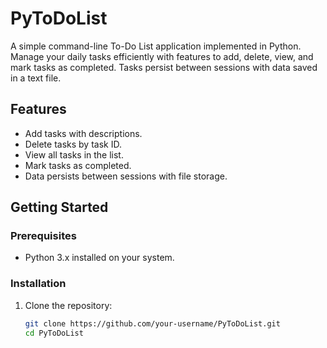 # PyToDoList
A simple command-line To-Do List application implemented in Python. Manage your daily tasks efficiently with features to add, delete, view, and mark tasks as completed. Tasks persist between sessions with data saved in a text file.

## Features

- Add tasks with descriptions.
- Delete tasks by task ID.
- View all tasks in the list.
- Mark tasks as completed.
- Data persists between sessions with file storage.

## Getting Started

### Prerequisites

- Python 3.x installed on your system.

### Installation

1. Clone the repository:
   ```bash
   git clone https://github.com/your-username/PyToDoList.git
   cd PyToDoList
